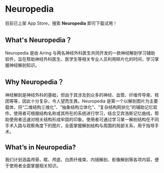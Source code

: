 # Neuropedia

目前已上架 App Store，搜索 **Neuropedia** 即可下载试用！

## What's Neuropedia？
	
Neuropedia 是由 Airing 与两名神经外科医生共同开发的一款神经解剖学习辅助软件，旨在帮助神经外科医生、医学生等相关专业人员利用碎片化的时间，学习掌握神经解剖知识。

## Why Neuropedia？

神经解剖是神经外科的基础，但由于其涉及到众多的神经、血管、纤维传导束、核团等等，因此十分复杂，令人望而生畏。Neuropedia 是第一个以解剖图片为主要载体，将“二维结构三维化”、“抽象结构立体化”、“复杂结构网状化”的辅助记忆软件。使用者可根据结构名称或其所在的系统进行学习，结合艾宾浩斯记忆曲线，帮助使用者迅速对相关结构形成牢固的印象。使用者可通过学习某一解剖结构在不同手术入路与观察角度下的图片，全面掌握解剖结构与周围的局部关系，用于指导手术。

## What’s in Neuropedia?

我们计划涵盖颅骨、眶、颅底、白质纤维束、内镜解剖、影像解剖等各项内容，便于使用者全面掌握相关知识。
